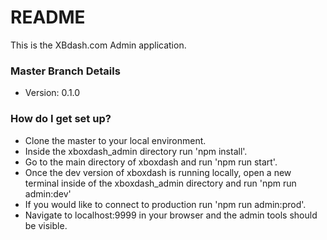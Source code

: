 # README #

This is the XBdash.com Admin application.

### Master Branch Details ###

* Version: 0.1.0

### How do I get set up? ###

* Clone the master to your local environment.
* Inside the xboxdash_admin directory run 'npm install'.
* Go to the main directory of xboxdash and run 'npm run start'.
* Once the dev version of xboxdash is running locally, open a new terminal inside of the xboxdash_admin directory and run 'npm run admin:dev'
* If you would like to connect to production run 'npm run admin:prod'.
* Navigate to localhost:9999 in your browser and the admin tools should be visible.
